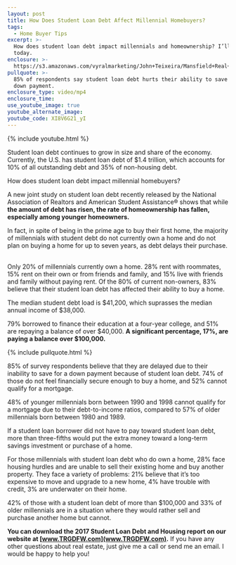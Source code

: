 ```yaml
---
layout: post
title: How Does Student Loan Debt Affect Millennial Homebuyers?
tags:
  - Home Buyer Tips
excerpt: >-
  How does student loan debt impact millennials and homeownership? I’ll explain
  today.
enclosure: >-
  https://s3.amazonaws.com/vyralmarketing/John+Teixeira/Mansfield+Real+Estate+Agent+Millennial+Homeowners.mp4
pullquote: >-
  85% of respondents say student loan debt hurts their ability to save for a
  down payment.
enclosure_type: video/mp4
enclosure_time:
use_youtube_image: true
youtube_alternate_image:
youtube_code: XI8V6G21_yI
---
```


{% include youtube.html %}

Student loan debt continues to grow in size and share of the economy. Currently, the U.S. has student loan debt of $1.4 trillion, which accounts for 10% of all outstanding debt and 35% of non-housing debt.&nbsp;

How does student loan debt impact millennial homebuyers?&nbsp;

A new joint study on student loan debt recently released by the National Association of Realtors and American Student Assistance&reg; shows that while **the amount of debt has risen, the rate of homeownership has fallen, especially among younger homeowners.&nbsp;**

In fact, in spite of being in the prime age to buy their first home, the majority of millennials with student debt do not currently own a home and do not plan on buying a home for up to seven years, as debt delays their purchase. &nbsp;

Only 20% of millennials currently own a home. 28% rent with roommates, 15% rent on their own or from friends and family, and 15% live with friends and family without paying rent. Of the 80% of current non-owners, 83% believe that their student loan debt has affected their ability to buy a home.&nbsp;

The median student debt load is $41,200, which suprasses the median annual income of $38,000.&nbsp;

79% borrowed to finance their education at a four-year college, and 51% are repaying a balance of over $40,000. **A significant percentage, 17%, are paying a balance over $100,000.&nbsp;**

{% include pullquote.html %}

85% of survey respondents believe that they are delayed due to their inability to save for a down payment because of student loan debt. 74% of those do not feel financially secure enough to buy a home, and 52% cannot qualify for a mortgage.&nbsp;

48% of younger millennials born between 1990 and 1998 cannot qualify for a mortgage due to their debt-to-income ratios, compared to 57% of older millennials born between 1980 and 1989.&nbsp;

If a student loan borrower did not have to pay toward student loan debt, more than three-fifths would put the extra money toward a long-term savings investment or purchase of a home.&nbsp;

For those millennials with student loan debt who do own a home, 28% face housing hurdles and are unable to sell their existing home and buy another property. They face a variety of problems: 21% believe that it’s too expensive to move and upgrade to a new home, 4% have trouble with credit, 3% are underwater on their home.&nbsp;

42% of those with a student loan debt of more than $100,000 and 33% of older millennials are in a situation where they would rather sell and purchase another home but cannot.&nbsp;

**You can download the 2017 Student Loan Debt and Housing report on our website at [www.TRGDFW.com](www.TRGDFW.com).** If you have any other questions about real estate, just give me a call or send me an email. I would be happy to help you!